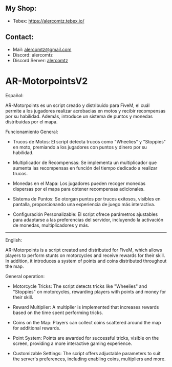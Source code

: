 
## My Shop:
- Tebex: https://alercomtz.tebex.io/

## Contact:
- Mail: alercomtz@gmail.com
- Discord: alercomtz
- Discord Server: [alercomtz](https://discord.gg/5XTRy3Qbk7)

# AR-MotorpointsV2
Español:

AR-Motorpoints es un script creado y distribuído para FiveM, el cuál permite a los jugadores realizar acrobacias en motos y recibir recompensas por su habilidad. Además, introduce un sistema de puntos y monedas distribuidas por el mapa.

Funcionamiento General:

- Trucos de Motos: El script detecta trucos como "Wheelies" y "Stoppies" en moto, premiando a los jugadores con puntos y dinero por su habilidad.

- Multiplicador de Recompensas: Se implementa un multiplicador que aumenta las recompensas en función del tiempo dedicado a realizar trucos.

- Monedas en el Mapa: Los jugadores pueden recoger monedas dispersas por el mapa para obtener recompensas adicionales.

- Sistema de Puntos: Se otorgan puntos por trucos exitosos, visibles en pantalla, proporcionando una experiencia de juego más interactiva.

- Configuración Personalizable: El script ofrece parámetros ajustables para adaptarse a las preferencias del servidor, incluyendo la activación de monedas, multiplicadores y más.

---

English:

AR-Motorpoints is a script created and distributed for FiveM, which allows players to perform stunts on motorcycles and receive rewards for their skill. In addition, it introduces a system of points and coins distributed throughout the map.

General operation:

- Motorcycle Tricks: The script detects tricks like "Wheelies" and "Stoppies" on motorcycles, rewarding players with points and money for their skill.

- Reward Multiplier: A multiplier is implemented that increases rewards based on the time spent performing tricks.

- Coins on the Map: Players can collect coins scattered around the map for additional rewards.

- Point System: Points are awarded for successful tricks, visible on the screen, providing a more interactive gaming experience.

- Customizable Settings: The script offers adjustable parameters to suit the server's preferences, including enabling coins, multipliers and more.
